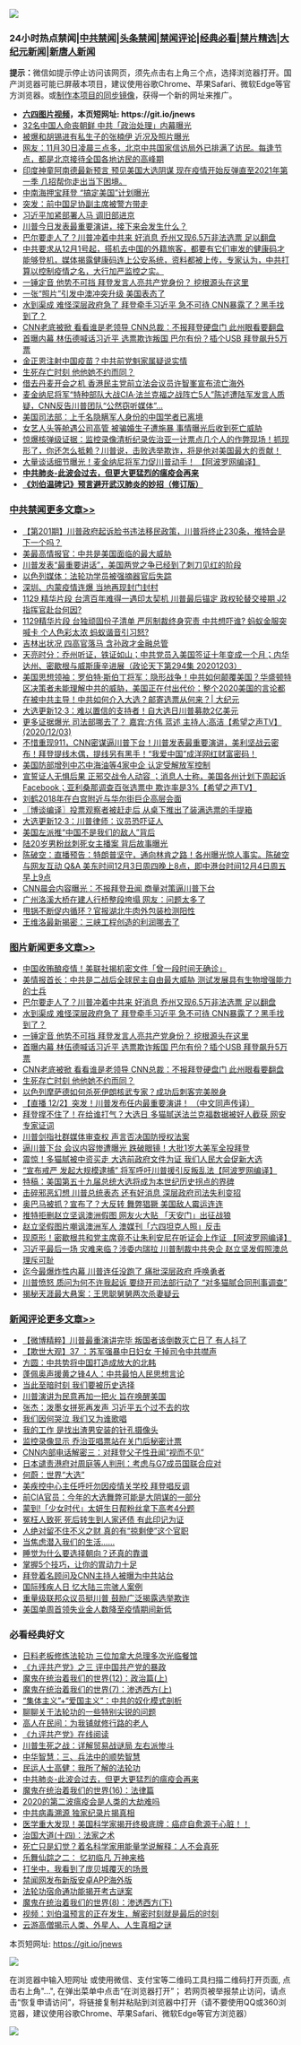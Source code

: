 ![](https://raw.githubusercontent.com/fqnews/bnews/master/64photo/fqnews-qr.jpg)

<div id="tt">
<h3>24小时热点禁闻|<a href="#%E4%B8%AD%E5%85%B1%E7%A6%81%E9%97%BB%E6%9B%B4%E5%A4%9A%E6%96%87%E7%AB%A0">中共禁闻</a>|<a href="#%E5%9B%BE%E7%89%87%E6%96%B0%E9%97%BB%E6%9B%B4%E5%A4%9A%E6%96%87%E7%AB%A0">头条禁闻</a>|<a href="#%E6%96%B0%E9%97%BB%E8%AF%84%E8%AE%BA%E6%9B%B4%E5%A4%9A%E6%96%87%E7%AB%A0">禁闻评论|<a href="#%E5%BF%85%E7%9C%8B%E7%BB%8F%E5%85%B8%E5%A5%BD%E6%96%87">经典必看|<a href="/video.md#%E7%A6%81%E7%89%87%E7%B2%BE%E9%80%89">禁片精选</a>|<a href="https://github.com/fqnews/djy/blob/master/gb/nf1351518.md#1">大纪元新闻</a>|<a href="https://github.com/fqnews/ntdtv/blob/master/gb/prog204.md#1">新唐人新闻</a></h3>
<div><b>提示：</b>微信如提示停止访问该网页，须先点击右上角三个点，选择浏览器打开。国产浏览器可能已屏蔽本项目，建议使用谷歌Chrome、苹果Safari、微软Edge等官方浏览器。或<a href="https://github.com/fqnews/bnews/blob/master/%E5%88%B6%E4%BD%9Cgit%E7%A6%81%E9%97%BB%E9%95%9C%E5%83%8F.md">制作本项目的同步镜像</a>，获得一个新的网址来推广。</div>
<ul>
<li><b><a href="http://d1.bdrive.tk/64.mp4" target="_blank">六四图片视频</a>，本页短网址: https://git.io/jnews</b></li>
<li><a href="/cbnews/20201203/1441470.md">32名中国人命丧朝鲜 中共「政治处理」内幕曝光</a></li>
<li><a href="/comments/20201203/1441496.md">被爆和胡锡进有私生子的张楠伊 近况及照片曝光</a></li>
<li><a href="/bannedvideo/20201203/1441435.md">网友：11月30日凌晨三点多，北京中共国家信访局外已排满了访民。每逢节点，都是北京接待全国各地访民的高峰期</a></li>
<li><a href="/bannedvideo/20201203/1441281.md">印度神童阿南德最新预言 预见美国大选阴谋 现在疫情开始反弹直至2021年第一季 几招帮你走出当下困境。</a></li>
<li><a href="/cbnews/20201203/1441376.md">中南海押宝拜登 “搞定美国”计划曝光</a></li>
<li><a href="/sports/20201203/1441473.md">突发：前中国足协副主席被警方带走</a></li>
<li><a href="/cbnews/20201203/1441478.md">习近平加紧部署人马 调旧部进京</a></li>
<li><a href="/taiwannews/20201203/1441443.md">川普今日发表最重要演讲，接下来会发生什么？</a></li>
<li><a href="/topimagenews/20201204/1441733.md">巴尔要走人了？川普冲着中共来 好消息 乔州又现6.5万非法选票 足以翻盘</a></li>
<li><a href="/bannedvideo/20201203/1441521.md">中共要求从12月1号起，搭机去中国的外籍旅客，都要有它们审发的健康码才能够登机，媒体揭露健康码连上公安系统，资料都被上传，专家认为，中共打算以控制疫情之名，大行加严监控之实。</a></li>
<li><a href="/topimagenews/20201204/1441655.md">一锤定音 他势不可挡 拜登发言人亮共产党身份？ 挖根源头在这里</a></li>
<li><a href="/worldnews/20201203/1441471.md">一张“照片”引发中澳冲突升级 美国表态了</a></li>
<li><a href="/topimagenews/20201204/1441718.md">水到渠成 难怪深层政府急了 拜登牵手习近平 急不可待 CNN暴露了？黑手找到了？</a></li>
<li><a href="/topimagenews/20201203/1441549.md">CNN老底被掀 看看谁是老领导 CNN总裁：不报拜登硬盘门 此州眼看要翻盘</a></li>
<li><a href="/topimagenews/20201203/1441592.md">首曝内幕 林伍德喊话习近平 选票欺诈叛国 巴尔有份？插个USB 拜登飙升5万票</a></li>
<li><a href="/cnnews/20201203/1441475.md">金正恩注射中国疫苗？中共前党魁家属疑说实情</a></li>
<li><a href="/topimagenews/20201203/1441487.md">生死存亡时刻 他他她不约而同？</a></li>
<li><a href="/headline/20201204/1441654.md">借去丹麦开会之机 香港民主党前立法会议员许智峯宣布流亡海外</a></li>
<li><a href="/comments/20201203/1441382.md">麦金纳尼将军“特种部队大战CIA·法兰克福之战阵亡5人”陈述遭陆军发言人质疑，CNN反告川普团队“公然窃听媒体”…</a></li>
<li><a href="/headline/20201203/1441385.md">美国司法部：上千名隐瞒军人身份的中国学者已离境</a></li>
<li><a href="/yule/20201203/1441345.md">女艺人头等舱遇公司高管 被骗婚生子遭施暴 事情曝光后收到死亡威胁</a></li>
<li><a href="/bannedvideo/20201204/1441690.md">惊爆核弹级证据：监控录像清析纪录佐治亚一计票点几个人的作弊现场！抓现形了，你还怎么抵赖？川普说，击败选举欺诈，将是他对美国最大的贡献！</a></li>
<li><a href="/cnnews/20201203/1441439.md">大量谈话细节曝光！麦金纳尼将军力促川普动手！ 【阿波罗网编译】</a></li>
<li><b><a href="/comments/20200211/1275071.md" target="_blank">中共肺炎-此波会过去，但更大更猛烈的瘟疫会再来</a></b></li>
<li><b><a href="/comments/20200207/1272816.md" target="_blank">《刘伯温碑记》预言避开武汉肺炎的妙招（修订版）</a></b></li>
</ul>
</div>

<div class="catlist">
<h3><a href="/cbnews/" target="_blank">中共禁闻</a><span><a href="/cbnews/" target="_blank" rel="nofollow">更多文章>></a></span></h3>
<ul>
<li><a href="/cbnews/20201204/1441935.md" target="_blank">【第201期】川普政府起诉脸书违法移民政策，川普将终止230条，推特会是下一个吗？</a></li>
<li><a href="/cbnews/20201204/1441931.md" target="_blank">美最高情报官：中共是美国面临的最大威胁</a></li>
<li><a href="/cbnews/20201204/1441868.md" target="_blank">川普发表“最重要讲话”，美国两党之争已经到了刺刀见红的阶段</a></li>
<li><a href="/cbnews/20201204/1441828.md" target="_blank">以色列媒体：法轮功学员被强摘器官后失踪</a></li>
<li><a href="/cbnews/20201204/1441827.md" target="_blank">深圳、内蒙疫情连爆 当地再现封门封村</a></li>
<li><a href="/cbnews/20201204/1441884.md" target="_blank">1129 精华片段  台湾百年难得一遇印太契机  川普最后锚定 政权轮替交接期 J2指挥官赴台何因?</a></li>
<li><a href="/cbnews/20201204/1441883.md" target="_blank">1129精华片段  台独顽固份子清单 严厉制裁终身究责 中共想吓谁? 蚂蚁金服突喊卡 个人色彩太浓 蚂蚁谐音引习怒?</a></li>
<li><a href="/cbnews/20201204/1441872.md" target="_blank">吉林出状况 四高官落马 含孙政才金融总管</a></li>
<li><a href="/cbnews/20201204/1441870.md" target="_blank">天亮时分：乔州听证，铁证如山；中共党员入美国签证十年变成一个月；内华达州、密歇根与威斯康辛进展（政论天下第294集 20201203）</a></li>
<li><a href="/cbnews/20201204/1441848.md" target="_blank">美国思想领袖：罗伯特·斯伯丁将军：隐形战争！中共如何颠覆美国？华盛顿特区决策者未能理解中共的威胁，美国正在付出代价：整个2020美国的言论都在被中共主导！中共如何介入大选？邮寄选票从何来？| 大纪元</a></li>
<li><a href="/cbnews/20201204/1441843.md" target="_blank">大选更新12·3：难以置信的支持者！自大选日川普募款2亿美元</a></li>
<li><a href="/cbnews/20201204/1441829.md" target="_blank">更多证据爆光  司法部哪去了？ 嘉宾:方伟 蓝述 主持人:高洁【希望之声TV】(2020/12/03)</a></li>
<li><a href="/cbnews/20201204/1441806.md" target="_blank">不惜重现911，CNN密谋逼川普下台！川普发表最重要演讲，美利坚战云密布！拜登提线木偶，提线另有黑手！“我爱中国”成洋网红财富密码！</a></li>
<li><a href="/cbnews/20201204/1441802.md" target="_blank">美国防部增列中芯中海油等4家中企 认定受解放军控制</a></li>
<li><a href="/cbnews/20201204/1441792.md" target="_blank">宣誓证人无惧后果 正邪交战令人动容 ；消息人士称，美国各州计划下周起诉Facebook；亚利桑那调查百张选票中 欺诈率是3%【希望之声TV】</a></li>
<li><a href="/cbnews/20201204/1441752.md" target="_blank">刘鹤2018年在白宫附近与华尔街巨企高层会面</a></li>
<li><a href="/cbnews/20201204/1441748.md" target="_blank">〖博谈编译〗投票观察者被赶走后 从桌下推出了装满选票的手提箱</a></li>
<li><a href="/cbnews/20201204/1441713.md" target="_blank">大选更新12·3：川普律师：议员恐吓证人</a></li>
<li><a href="/cbnews/20201204/1441702.md" target="_blank">美国左派推“中国不是我们的敌人”背后</a></li>
<li><a href="/cbnews/20201204/1441701.md" target="_blank">陆20岁男粉丝刺死女主播案 背后故事曝光</a></li>
<li><a href="/cbnews/20201204/1441699.md" target="_blank">陈破空：直播预告：特朗普坚守，通向林肯之路！各州曝光惊人事实。陈破空与网友互动 Q&amp;A 美东时间12月3日周四晚上8点，即中港台时间12月4日周五早上9点</a></li>
<li><a href="/cbnews/20201204/1441684.md" target="_blank">CNN晨会内容曝光：不报拜登丑闻 商量对策逼川普下台</a></li>
<li><a href="/cbnews/20201204/1441681.md" target="_blank">广州洛溪大桥在建人行桥整段垮塌 网友：问题太多了</a></li>
<li><a href="/cbnews/20201204/1441680.md" target="_blank">甩锅不断促内循环？官报湖北牛肉外包装检测阳性</a></li>
<li><a href="/cbnews/20201204/1441679.md" target="_blank">王维洛最新揭密：三峡工程创造的利润哪去了</a></li>

</ul>
</div>
<div class="catlist">
<h3><a href="/topimagenews/" target="_blank">图片新闻</a><span><a href="/topimagenews/" target="_blank" rel="nofollow">更多文章>></a></span></h3>
<ul>
<li><a href="/topimagenews/20201204/1441871.md" target="_blank">中国收贿酿疫情！美联社揭机密文件「曾一段时间无确诊」</a></li>
<li><a href="/topimagenews/20201204/1441776.md" target="_blank">美情报首长：中共是二战后全球民主自由最大威胁 测试发展具有生物增强能力的士兵</a></li>
<li><a href="/topimagenews/20201204/1441733.md" target="_blank">巴尔要走人了？川普冲着中共来 好消息 乔州又现6.5万非法选票 足以翻盘</a></li>
<li><a href="/topimagenews/20201204/1441718.md" target="_blank">水到渠成 难怪深层政府急了 拜登牵手习近平 急不可待 CNN暴露了？黑手找到了？</a></li>
<li><a href="/topimagenews/20201204/1441655.md" target="_blank">一锤定音 他势不可挡 拜登发言人亮共产党身份？ 挖根源头在这里</a></li>
<li><a href="/topimagenews/20201203/1441592.md" target="_blank">首曝内幕 林伍德喊话习近平 选票欺诈叛国 巴尔有份？插个USB 拜登飙升5万票</a></li>
<li><a href="/topimagenews/20201203/1441549.md" target="_blank">CNN老底被掀 看看谁是老领导 CNN总裁：不报拜登硬盘门 此州眼看要翻盘</a></li>
<li><a href="/topimagenews/20201203/1441487.md" target="_blank">生死存亡时刻 他他她不约而同？</a></li>
<li><a href="/topimagenews/20201203/1441323.md" target="_blank">以色列摩萨德如何杀死伊朗核武专家？成功后刺客完美脱身</a></li>
<li><a href="/comments/20201203/1441124.md" target="_blank">【直播 12/2】突发！川普发布任内最重要演讲！ （中文同声传译）</a></li>
<li><a href="/topimagenews/20201203/1441093.md" target="_blank">拜登撑不住了！在给谁打气？大选日 多猫腻送法兰克福数据被好人截获 网安专家证词</a></li>
<li><a href="/topimagenews/20201203/1441065.md" target="_blank">川普剑指社群媒体审查权 声言否决国防授权法案</a></li>
<li><a href="/topimagenews/20201203/1441064.md" target="_blank">逼川普下台 会议内容惨遭曝光 跌破眼镜！大批1岁大美军全投拜登</a></li>
<li><a href="/topimagenews/20201202/1440845.md" target="_blank">震惊！多猫腻被中资买走 大选前政府文件为证 我们人民大会促新大选</a></li>
<li><a href="/topimagenews/20201202/1440808.md" target="_blank">“宣布戒严 发起大规模逮捕&#8221; 将军呼吁川普援引反叛乱法【阿波罗网编译】</a></li>
<li><a href="/comments/20201202/1440697.md" target="_blank">特稿：美国第五十九届总统大选将成为本世纪历史拐点的界碑</a></li>
<li><a href="/topimagenews/20201202/1440468.md" target="_blank">击碎邪恶幻想 川普总统表态 还有好消息 深层政府司法失利变招</a></li>
<li><a href="/topimagenews/20201202/1440425.md" target="_blank">奥巴马被抓？宣布了？大反转 舞弊猖獗 美国敌人霉运连连</a></li>
<li><a href="/topimagenews/20201202/1440424.md" target="_blank">推特拒删赵立坚讽澳洲假图 网友火大贴 「天安门」出征战狼</a></li>
<li><a href="/topimagenews/20201202/1440414.md" target="_blank">赵立坚假图片嘲讽澳洲军人 澳媒刊「六四坦克人照」反击</a></li>
<li><a href="/topimagenews/20201201/1440268.md" target="_blank">现原形！密歇根共和党主席竟不让朱利安尼在听证会上作证 【阿波罗网编译】</a></li>
<li><a href="/topimagenews/20201201/1440232.md" target="_blank">习近平最后一场 灾难来临？涉委内瑞拉 川普制裁中共央企 赵立坚发假照澳总理斥可耻</a></li>
<li><a href="/topimagenews/20201201/1439781.md" target="_blank">迄今最爆炸性内幕 川普连任没跑了 痛批深层政府 呼唤勇者</a></li>
<li><a href="/topimagenews/20201201/1439743.md" target="_blank">川普愤怒 质问为何不许我起诉 要绕开司法部行动了 “对多猫腻合同刑事调查”</a></li>
<li><a href="/topimagenews/20201201/1439730.md" target="_blank">揭秘天涯最大悬案：王思聪舅舅两次杀妻疑云</a></li>

</ul>
</div>
<div class="catlist">
<h3><a href="/comments/" target="_blank">新闻评论</a><span><a href="/comments/" target="_blank" rel="nofollow">更多文章>></a></span></h3>
<ul>
<li><a href="/comments/20201204/1441934.md" target="_blank">【微博精粹】川普最重演讲完毕 叛国者该倒数灭亡日了 有人抖了</a></li>
<li><a href="/comments/20201204/1441903.md" target="_blank">【欺世大观】37 ：苏军强暴中日妇女 干掉司令中共噤声</a></li>
<li><a href="/comments/20201204/1441902.md" target="_blank">方圆：中共势将中国打造成放大的北韩</a></li>
<li><a href="/comments/20201204/1441892.md" target="_blank">蓬佩奥声援黄之锋4人：中共最怕人民思想言论</a></li>
<li><a href="/comments/20201204/1441880.md" target="_blank">当此至暗时刻 我们要被历史选择</a></li>
<li><a href="/comments/20201204/1441879.md" target="_blank">川普演讲为民意再加一把火 旨在唤醒美国</a></li>
<li><a href="/comments/20201204/1441878.md" target="_blank">张杰：泼墨女拼死再发声 习近平五个过不去的坎</a></li>
<li><a href="/comments/20201204/1441877.md" target="_blank">我们因何哭泣 我们又为谁歌唱</a></li>
<li><a href="/comments/20201204/1441876.md" target="_blank">我的工作 是找出渣男安装的针孔摄像头</a></li>
<li><a href="/comments/20201204/1441861.md" target="_blank">监控录像显示 乔治亚唱票站在关门后秘密计票</a></li>
<li><a href="/comments/20201204/1441860.md" target="_blank">CNN内部电话解密三：对拜登父子性丑闻“视而不见”</a></li>
<li><a href="/comments/20201204/1441859.md" target="_blank">日本谴责港府对周庭等人判刑：考虑与G7成员国联合应对</a></li>
<li><a href="/comments/20201204/1441855.md" target="_blank">何蔚：世界“大选”</a></li>
<li><a href="/comments/20201204/1441819.md" target="_blank">美疾控中心主任呼吁勿因疫情关学校 拜登唱反调</a></li>
<li><a href="/comments/20201204/1441818.md" target="_blank">前CIA官员：今年的大选舞弊可能是大阴谋的一部分</a></li>
<li><a href="/comments/20201204/1441796.md" target="_blank">蒙到!「少女时代」太妍生日帮粉丝拿下高考4分题</a></li>
<li><a href="/comments/20201204/1441773.md" target="_blank">冤枉人致死 死后转生到人家还债 有此印记为证</a></li>
<li><a href="/comments/20201204/1441772.md" target="_blank">人绝对留不住不义之财 真的有“掠剩使”这个官职</a></li>
<li><a href="/comments/20201204/1441771.md" target="_blank">当焦虑潜入我们的生活&#8230;&#8230;</a></li>
<li><a href="/comments/20201204/1441770.md" target="_blank">睡觉为什么要选择朝向？还真的靠谱</a></li>
<li><a href="/comments/20201204/1441769.md" target="_blank">掌握5个技巧，让你的胃动力十足</a></li>
<li><a href="/comments/20201204/1441746.md" target="_blank">拜登着名顾问及CNN主持人被曝为中共站台</a></li>
<li><a href="/comments/20201204/1441729.md" target="_blank">国际残疾人日 忆大陆三宗骇人案例</a></li>
<li><a href="/comments/20201204/1441712.md" target="_blank">重量级联邦众议员挺川普 鼓励广泛揭露选举欺诈</a></li>
<li><a href="/comments/20201204/1441711.md" target="_blank">美国单周首领失业金人数降至疫情期间新低</a></li>

</ul>
</div>

<div class="catlist">
<h3>必看经典好文</h3>
<ul>
<li><a href="/comments/20200531/1337359.md" target="_blank">日料老板修炼法轮功 三位加拿大总理多次光临餐馆</a></li>
<li><a href="/bookonline/20131116/201054.md" target="_blank">《九评共产党》之三 评中国共产党的暴政</a></li>
<li><a href="/topimagenews/20180601/951286.md" target="_blank">魔鬼在统治着我们的世界(12)：政治篇(上)</a></li>
<li><a href="/topimagenews/20180527/948369.md" target="_blank">魔鬼在统治着我们的世界(7)：渗透西方(上)</a></li>
<li><a href="/comments/20201007/1409565.md" target="_blank">“集体主义”+“爱国主义”：中共的奴化模式剖析</a></li>
<li><a href="/comments/20190417/1114875.md" target="_blank">聊聊关于法轮功的一些特别尖锐的问题</a></li>
<li><a href="/tculture/20121023/72121.md" target="_blank">高人在民间：为我铺就修行路的老人</a></li>
<li><a href="/bookonline/20131116/201057.md" target="_blank">《九评共产党》在线阅读</a></li>
<li><a href="/comments/20200908/1392745.md" target="_blank">川普生死之战：详解贸易战谜局 左右派惨斗</a></li>
<li><a href="/comments/20200605/783248.md" target="_blank">中华智慧：三、兵法中的顺势智慧</a></li>
<li><a href="/ccpdope/20200729/1369047.md" target="_blank">民运人士高健：我所了解的法轮功</a></li>
<li><a href="/comments/20200211/1275071.md" target="_blank">中共肺炎-此波会过去，但更大更猛烈的瘟疫会再来</a></li>
<li><a href="/topimagenews/20180615/958090.md" target="_blank">魔鬼在统治着我们的世界(16)：法律篇</a></li>
<li><a href="/comments/20200712/1359432.md" target="_blank">2020的第二波瘟疫会是人类的大劫难吗</a></li>
<li><a href="/ccpdope/20200412/1311165.md" target="_blank">中共病毒溯源 独家纪录片揭真相</a></li>
<li><a href="/comments/20201115/1431139.md" target="_blank">医学重大发现！美国科学家揭开终极底牌：癌症自愈源于心脏！！</a></li>
<li><a href="/cbnews/20180320/916962.md" target="_blank">治国大道(十四)：法家之术</a></li>
<li><a href="/comments/20200704/1355375.md" target="_blank">死亡只是幻觉？着名科学家用能量学说解释：人不会真死</a></li>
<li><a href="/tculture/20170711/790081.md" target="_blank">乐舞仙踪之二： 忆初临凡 万神来格</a></li>
<li><a href="/comments/20201015/1414242.md" target="_blank">打坐中，我看到了庞贝城覆灭的场景</a></li>
<li><a href="/comments/20200627/783266.md" target="_blank">禁闻网发布新版安卓APP海外版</a></li>
<li><a href="/tculture/20121025/73079.md" target="_blank">法轮功宿命通功能揭开考古谜案</a></li>
<li><a href="/topimagenews/20180527/948714.md" target="_blank">魔鬼在统治着我们的世界(8)：渗透西方(下)</a></li>
<li><a href="/comments/20200628/1351782.md" target="_blank">视频：刘伯温预言的正在发生，解密时刻就是最后的时刻</a></li>
<li><a href="/comments/20200919/82684.md" target="_blank">云游高僧揭示人类、外星人、人生真相之谜</a></li>

</ul>
</div>

本页短网址: https://git.io/jnews

![](https://raw.githubusercontent.com/fqnews/bnews/master/64photo/fqnews-qr.jpg)

在浏览器中输入短网址 或使用微信、支付宝等二维码工具扫描二维码打开页面, 点击右上角"...", 在弹出菜单中点击“在浏览器打开”； 若网页被举报禁止访问，请点击“恢复申请访问”，将链接复制并粘贴到浏览器中打开（请不要使用QQ或360浏览器，建议使用谷歌Chrome、苹果Safari、微软Edge等官方浏览器）

![](https://raw.githubusercontent.com/fqnews/bnews/master/64photo/wx.jpg)